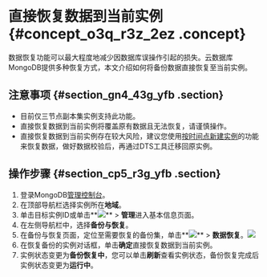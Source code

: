 # 直接恢复数据到当前实例 {#concept_o3q_r3z_2ez .concept}

数据恢复功能可以最大程度地减少因数据库误操作引起的损失。云数据库MongoDB提供多种恢复方式，本文介绍如何将备份数据直接恢复至当前实例。

## 注意事项 {#section_gn4_43g_yfb .section}

-   目前仅三节点副本集实例支持此功能。
-   直接恢复数据到当前实例将覆盖原有数据且无法恢复，请谨慎操作。
-   直接恢复数据到当前实例存在较大风险，建议您使用[按时间点新建实例](intl.zh-CN/用户指南/数据恢复/按时间点新建实例.md#)的功能来恢复数据，做好数据校验后，再通过DTS工具迁移回原实例。

## 操作步骤 {#section_cp5_r3g_yfb .section}

1.  登录MongoDB[管理控制台](https://mongodb.console.aliyun.com/#/mongodb/list)。
2.  在顶部导航栏选择实例所在**地域**。
3.  单击目标实例ID或单击**![](http://static-aliyun-doc.oss-cn-hangzhou.aliyuncs.com/assets/img/6723/154336963213851_zh-CN.png)** \> **管理**进入基本信息页面。
4.  在左侧导航栏中，选择**备份与恢复**。
5.  在备份与恢复页面，定位至需要恢复的备份集，单击**![](http://static-aliyun-doc.oss-cn-hangzhou.aliyuncs.com/assets/img/6723/154336963213851_zh-CN.png)** \> **数据恢复**。![](http://static-aliyun-doc.oss-cn-hangzhou.aliyuncs.com/assets/img/6727/154336963213860_zh-CN.png)
6.  在恢复备份的实例对话框，单击**确定**直接恢复数据到当前实例。
7.  实例状态变更为**备份恢复中**，您可以单击**刷新**查看实例状态，备份恢复完成后实例状态变更为**运行中**。


